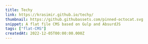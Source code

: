 ```yaml
---
title: Techy
link: https://krasimir.github.io/techy/
thumbnail: https://github.githubassets.com/pinned-octocat.svg
snippet: A flat file CMS based on Gulp and AbsurdJS
tags: ["flat-CMS"]
createdAt: 2022-12-05T00:00:00.000Z
---
```


